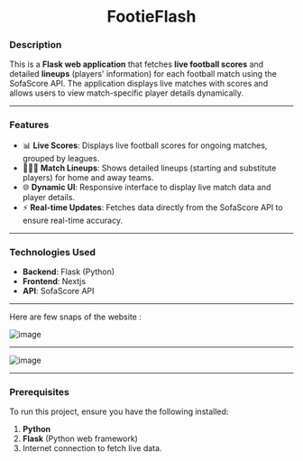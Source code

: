 <div align="center">

# FootieFlash

</div>

### Description

This is a **Flask web application** that fetches **live football scores** and detailed **lineups** (players' information) for each football match using the SofaScore API. The application displays live matches with scores and allows users to view match-specific player details dynamically.

---

### Features

- 📊 **Live Scores**: Displays live football scores for ongoing matches, grouped by leagues.
- 🧑‍🤝‍🧑 **Match Lineups**: Shows detailed lineups (starting and substitute players) for home and away teams.
- 🌐 **Dynamic UI**: Responsive interface to display live match data and player details.
- ⚡ **Real-time Updates**: Fetches data directly from the SofaScore API to ensure real-time accuracy.

---

### Technologies Used

- **Backend**: Flask (Python)
- **Frontend**: Nextjs
- **API**: SofaScore API

---

Here are few snaps of the website : 

![image](https://github.com/user-attachments/assets/527b43b6-0005-468d-bdf5-95fdb38ae21e)

---------------------------------------------------------------------------------------------------------------------------------------------------------------------------------------------------------------


![image](https://github.com/user-attachments/assets/27a551ee-5733-4f47-8108-8fbfa1b635a3)

---------------------------------------------------------------------------------------------------------------------------------------------------------------------------------------------------------------

### Prerequisites

To run this project, ensure you have the following installed:

1. **Python**
2. **Flask** (Python web framework)
3. Internet connection to fetch live data.

